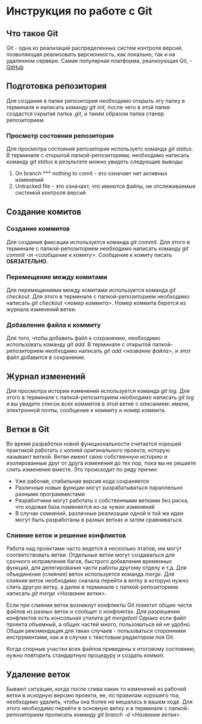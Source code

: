 # Инструкция по работе с Git

## Что такое Git

Git - одна из реализаций распределенных систем контроля версий, позволяющая реализовать версионность, как локально, так и на удаленном сервере. Самая популярная платформа, реализующая Git, - [GitHub](https://github.com)

## Подготовка репозитория

Для создания в папке репозитория необходимо открыть эту папку в терминале и написать команду *git init*, после чего в этой папке создастся скрытая папка *.git*, и таким образом папка станер репозиторием

### Просмотр состояния репозитория

Для просмотра состояния репозитория используетс команда *git status*. В терминале с открытой папкой-репозиторием, необходимо написать команду *git status* в результате можно увидеть следующие выводы:
1. On branch *** nothing to comit - это означает нет активных изменений 
2. Untracked file - это означает, что имеются файлы, не отслеживаемые системой контроля версий

## Создание комитов

### Создание коммитов
Для создания фиксации используется команда *git commit*. Для этого в терминале с папкой-репозиторием необходимо написать команду *git commit -m <сообщение к комиту>*. Сообщение к комиту писать **ОБЯЗАТЕЛЬНО**.

### Перемещение между комитами

Для перемещениями между комитами используется команда *git checkout*. Для этого в терминале с папкой-репозиторием необходимо написать *git checkout <номер коммита>*. Номер коммита берется из журнала изменений ветки.

### Добавление файла к коммиту

Для того, чтобы добавить файл к сохранению, необходимо использовать команду *git add*. В терминале с открытой папкой-репозиторием необходимо написать *git add <название файла>*, и этот файл добавится в сохранение.

## Журнал изменений

Для просмотра истории изменений используется команда *git log*. Для этого в терминале с папкой-репозиторием необходимо написать *git log* и вы увидите список всех коммитов в этой ветке с описанием: имени, электронной почты, сообщение к коммиту и номер коммита.

## Ветки в Git

Во время разработки новой функциональности считается хорошей практикой работать с копией оригинального проекта, которую называют веткой. Ветви имеют свою собственную историю и изолированные друг от друга изменения до тех пор, пока вы не решаете слить изменения вместе.
Это происходит по ряду причин:

+ Уже рабочая, стабильная версия кода сохраняется
+ Различные новые функции могут разрабатываться параллельно разными программистами
+ Разработчики могут работать с собственными ветками без риска, что кодовая база поменяется из-за чужих изменений
+ В случае сомнений, различные реализации одной и той же идеи могут быть разработаны в разных ветках и затем сравниваться.

### Слияние веток и решение конфликтов

Работа над проектами часто ведется в несколько этапов, им могут соответствовать ветки. Отдельные ветки могут создаваться для срочного исправления багов, быстрого добавления временных функций, для делегирования части работы другому отделу и т.д.
Для объединения (слияния) веток используется команда *merge*.
Для слияния веток необходимо сначала перейти в ветку в которую нужно слить другую ветку, а далее в терминале с папкой-репозиторием написать *git merge <Название ветки>*.

Если при слиянии веток возникнут конфликты Git пометит общие части файлов из разных веток и сообщит о конфликтах.
Для разрешения конфликтов есть консольная утилита *git mergetool*
Однако если файл проекта объемный, а общих частей много, пользоваться ей не удобно. Общая рекомендация для таких случаев - пользоваться сторонними инструментами, как и в случае с текстовым редактором лоя Git.

Когда спорные участки всех файлов приведены к итоговому состоянию, нужно повторить стандартную процедуру и создать коммит.


## Удаление веток

Бывают ситуации, когда после слива каких то изменений из рабочей ветки в исходную версию проекти, ее, по правилам хорошего тоа, необходимо удалить, чтобы она более не мешалась в вашем коде.
Для этого необходимо перейти в основную ветку и в терминале с папкой-репозиторием прописать команду *git branch -d <Название ветки>*.